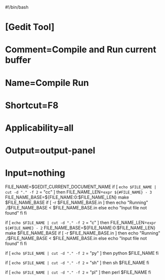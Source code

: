 #!/bin/bash

# [Gedit Tool]
# Comment=Compile and Run current buffer
# Name=Compile Run
# Shortcut=<Control>F8
# Applicability=all
# Output=output-panel
# Input=nothing

FILE_NAME=$GEDIT_CURRENT_DOCUMENT_NAME
if [ `echo $FILE_NAME | cut -d "." -f 2` = "cc" ]
then
    FILE_NAME_LEN=`expr ${#FILE_NAME} - 3`
    FILE_NAME_BASE=${FILE_NAME:0:$FILE_NAME_LEN}
    make $FILE_NAME_BASE
    if [ -r $FILE_NAME_BASE.in ]
    then
        echo "Running"
        ./$FILE_NAME_BASE < $FILE_NAME_BASE.in
    else
        echo "Input file not found"
    fi
fi

if [ `echo $FILE_NAME | cut -d "." -f 2` = "c" ]
then
    FILE_NAME_LEN=`expr ${#FILE_NAME} - 2`
    FILE_NAME_BASE=${FILE_NAME:0:$FILE_NAME_LEN}
    make $FILE_NAME_BASE
    if [ -r $FILE_NAME_BASE.in ]
    then
        echo "Running"
        ./$FILE_NAME_BASE < $FILE_NAME_BASE.in
    else
        echo "Input file not found"
    fi
fi

if [ `echo $FILE_NAME | cut -d "." -f 2` = "py" ]
then
    python $FILE_NAME
fi

if [ `echo $FILE_NAME | cut -d "." -f 2` = "sh" ]
then
    sh $FILE_NAME
fi

if [ `echo $FILE_NAME | cut -d "." -f 2` = "pl" ]
then
    perl $FILE_NAME
fi
